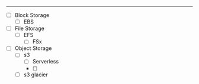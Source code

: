 --------
- [ ] Block Storage 
	- [ ] EBS
- [ ] File Storage
	- [ ] EFS
		- [ ] FSx
- [ ] Object Storage
	- [ ] s3 
		- [ ] Serverless
		- [ ] 
	- [ ] s3 glacier 